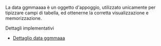 La data ggmmaaaa è un oggetto d'appoggio, utilizzato unicamente per tipizzare campi di tabella, ed ottenerne la  corretta visualizzazione e memorizzazione.

Dettagli implementativi
- [Dettaglio data ggmmaaa](Sorgenti/OG/OG/A8_D)
